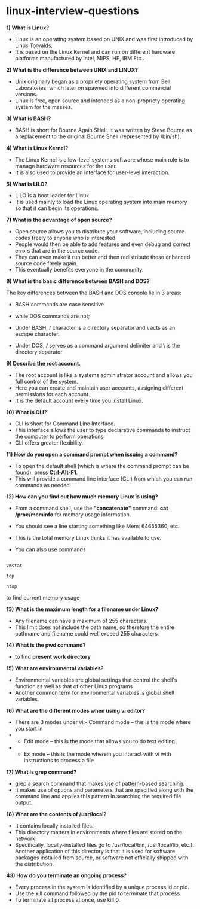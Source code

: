 # linux-interview-questions

**1) What is Linux?** 
* Linux is an operating system based on UNIX and was first introduced by Linus Torvalds.
* It is based on the Linux Kernel and can run on different hardware platforms manufactured by Intel, MIPS, HP, IBM Etc..

**2) What is the difference between UNIX and LINUX?**
* Unix originally began as a propriety operating system from Bell Laboratories, which later on spawned into different commercial versions.
* Linux is free, open source and intended as a non-propriety operating system for the masses.

**3) What is BASH?**
* BASH is short for Bourne Again SHell. It was written by Steve Bourne as a replacement to the original Bourne Shell (represented by /bin/sh).

**4) What is Linux Kernel?**

* The Linux Kernel is a low-level systems software whose main role is to manage hardware resources for the user.
* It is also used to provide an interface for user-level interaction.

**5) What is LILO?**

* LILO is a boot loader for Linux. 
* It is used mainly to load the Linux operating system into main memory so that it can begin its operations.

**7) What is the advantage of open source?**

* Open source allows you to distribute your software, including source codes freely to anyone who is interested. 
* People would then be able to add features and even debug and correct errors that are in the source code.
* They can even make it run better and then redistribute these enhanced source code freely again.
* This eventually benefits everyone in the community.

**8) What is the basic difference between BASH and DOS?**

The key differences between the BASH and DOS console lie in 3 areas:

- BASH commands are case sensitive 
 * while DOS commands are not;

- Under BASH, / character is a directory separator and \ acts as an escape character. 
* Under DOS, / serves as a command argument delimiter and \ is the directory separator


**9) Describe the root account.**

* The root account is like a systems administrator account and allows you full control of the system.
* Here you can create and maintain user accounts, assigning different permissions for each account.
* It is the default account every time you install Linux.

**10) What is CLI?**

* CLI is short for Command Line Interface.
* This interface allows the user to type declarative commands to instruct the computer to perform operations.
* CLI offers greater flexibility.

**11) How do you open a command prompt when issuing a command?**

* To open the default shell (which is where the command prompt can be found), press **Ctrl-Alt-F1**.
* This will provide a command line interface (CLI) from which you can run commands as needed.

**12) How can you find out how much memory Linux is using?**

* From a command shell, use the **"concatenate"** command: **cat /proc/meminfo** for memory usage information. 
* You should see a line starting something like Mem: 64655360, etc.
* This is the total memory Linux thinks it has available to use.

* You can also use commands

```free - m

vmstat

top

htop
```

to find current memory usage


**13) What is the maximum length for a filename under Linux?**

* Any filename can have a maximum of 255 characters.
* This limit does not include the path name, so therefore the entire pathname and filename could well exceed 255 characters.

**14) What is the pwd command?**

* to find **present work directory**

**15) What are environmental variables?**

* Environmental variables are global settings that control the shell's function as well as that of other Linux programs.
* Another common term for environmental variables is global shell variables.

**16) What are the different modes when using vi editor?**

* There are 3 modes under vi:- Command mode – this is the mode where you start in
* - Edit mode – this is the mode that allows you to do text editing
* - Ex mode – this is the mode wherein you interact with vi with instructions to process a file


**17) What is grep command?**

* grep a search command that makes use of pattern-based searching.
* It makes use of options and parameters that are specified along with the command line and applies this pattern in searching the required file output.

**18) What are the contents of /usr/local?**

* It contains locally installed files.
* This directory matters in environments where files are stored on the network.
* Specifically, locally-installed files go to /usr/local/bin, /usr/local/lib, etc.). Another application of this directory is that it is used for software packages installed from source, or software not officially shipped with the distribution.


**43) How do you terminate an ongoing process?**

* Every process in the system is identified by a unique process id or pid.
* Use the kill command followed by the pid to terminate that process.
* To terminate all process at once, use kill 0.
